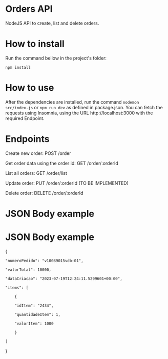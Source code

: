 # Orders API

NodeJS API to create, list and delete orders.

# How to install

Run the command bellow in the project's folder:

    npm install

# How to use

After the dependencies are installed, run the command `nodemon src/index.js` or `npm run dev` as defined in package.json. You can fetch the requests using Insomnia, using the URL http://localhost:3000 with the required Endpoint.

# Endpoints

Create new order: POST /order

Get order data using the order id: GET /order/:orderId

List all orders: GET /order/list

Update order: PUT /order/:orderId
(TO BE IMPLEMENTED)

Delete order: DELETE /order/:orderId

# JSON Body example

# JSON Body example

{

    "numeroPedido": "v10089015vdb-01",

    "valorTotal": 10000,

    "dataCriacao": "2023-07-19T12:24:11.5299601+00:00",

    "items": [

        {

        "idItem": "2434",

        "quantidadeItem": 1,

        "valorItem": 1000

        }

    ]

}

